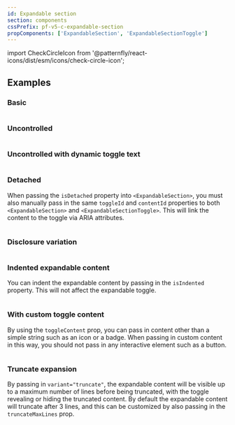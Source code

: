 ```yaml
---
id: Expandable section
section: components
cssPrefix: pf-v5-c-expandable-section
propComponents: ['ExpandableSection', 'ExpandableSectionToggle']
---
```


import CheckCircleIcon from '@patternfly/react-icons/dist/esm/icons/check-circle-icon';

## Examples

### Basic

```ts file="ExpandableSectionBasic.tsx"

```

### Uncontrolled

```ts file="ExpandableSectionUncontrolled.tsx"

```

### Uncontrolled with dynamic toggle text

```ts file="ExpandableSectionUncontrolledDynamicToggleText.tsx"

```

### Detached

When passing the `isDetached` property into `<ExpandableSection>`, you must also manually pass in the same `toggleId` and `contentId` properties to both `<ExpandableSection>` and `<ExpandableSectionToggle>`. This will link the content to the toggle via ARIA attributes.

```ts file="ExpandableSectionDetached.tsx"

```

### Disclosure variation

```ts file="ExpandableSectionDisclosure.tsx"

```

### Indented expandable content

You can indent the expandable content by passing in the `isIndented` property. This will not affect the expandable toggle.

```ts file="ExpandableSectionIndented.tsx"

```

### With custom toggle content

By using the `toggleContent` prop, you can pass in content other than a simple string such as an icon or a badge. When passing in custom content in this way, you should not pass in any interactive element such as a button.

```ts file="ExpandableSectionCustomToggle.tsx"

```

### Truncate expansion

By passing in `variant="truncate"`, the expandable content will be visible up to a maximum number of lines before being truncated, with the toggle revealing or hiding the truncated content. By default the expandable content will truncate after 3 lines, and this can be customized by also passing in the `truncateMaxLines` prop.

```ts file="ExpandableSectionTruncateExpansion.tsx" isBeta

```
